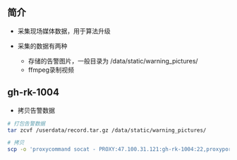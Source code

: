 ## 简介

+ 采集现场媒体数据，用于算法升级

+ 采集的数据有两种
  + 存储的告警图片，一般目录为 /data/static/warning_pictures/
  + ffmpeg录制视频

## gh-rk-1004

+ 拷贝告警数据
```bash
# 打包告警数据
tar zcvf /userdata/record.tar.gz /data/static/warning_pictures/

# 拷贝
scp -o 'proxycommand socat - PROXY:47.100.31.121:gh-rk-1004:22,proxyport=5002' root@47.100.31.121:/userdata/record.tar.gz /home/user/zjy-190/Videos/helmet/gh-rk-1004/pictures/
```